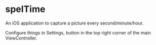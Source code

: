 # spelTime
An iOS application to capture a picture every second/minute/hour.

Configure things in Settings, button in the top right corner of the main ViewController.
